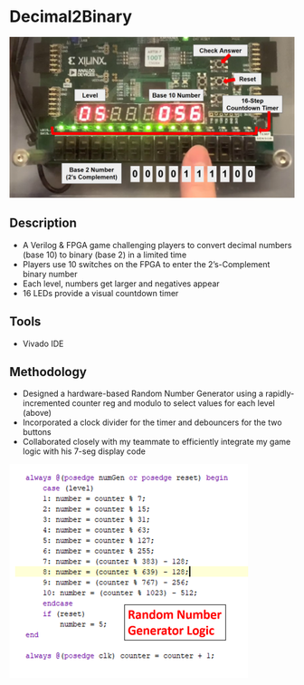 # Decimal2Binary
![Image of the Decimal2Binary game running on FPGA](https://github.com/ibyteibit/Decimal2Binary/blob/main/Screenshot%202025-08-29%20221302.png)

## Description
- A Verilog & FPGA game challenging players to convert decimal numbers (base 10) to binary (base 2) in a limited time
- Players use 10 switches on the FPGA to enter the 2’s-Complement binary number
- Each level, numbers get larger and negatives appear
- 16 LEDs provide a visual countdown timer
## Tools
- Vivado IDE
## Methodology
- Designed a hardware-based Random Number Generator using a rapidly-incremented counter reg and modulo to select values for each level (above)
- Incorporated a clock divider for the timer and debouncers for the two buttons
- Collaborated closely with my teammate to efficiently integrate my game logic with his 7-seg display code

![Image of Verilog level logic](https://github.com/ibyteibit/Decimal2Binary/blob/main/Screenshot%202025-08-29%20220514.png)
